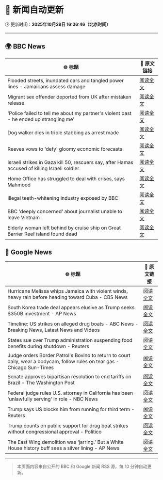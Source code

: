 # 🧠 新闻自动更新

🕒 更新时间：**2025年10月29日 16:36:46（北京时间）**

---

## 🌍 BBC News

| 🌐 标题 | 🔗 原文链接 |
|--------|-------------|
| Flooded streets, inundated cars and tangled power lines - Jamaicans assess damage | [阅读全文](https://www.bbc.com/news/videos/cg43xevpvw5o?at_medium=RSS&at_campaign=rss) |
| Migrant sex offender deported from UK after mistaken release | [阅读全文](https://www.bbc.com/news/articles/cly9rxlvp85o?at_medium=RSS&at_campaign=rss) |
| 'Police failed to tell me about my partner's violent past - he ended up strangling me' | [阅读全文](https://www.bbc.com/news/articles/c629gz5g0emo?at_medium=RSS&at_campaign=rss) |
| Dog walker dies in triple stabbing as arrest made | [阅读全文](https://www.bbc.com/news/articles/c5ypkd57n97o?at_medium=RSS&at_campaign=rss) |
| Reeves vows to 'defy' gloomy economic forecasts | [阅读全文](https://www.bbc.com/news/articles/cql9ez5grpqo?at_medium=RSS&at_campaign=rss) |
| Israeli strikes in Gaza kill 50, rescuers say, after Hamas accused of killing Israeli soldier | [阅读全文](https://www.bbc.com/news/articles/cgjdy5eevn2o?at_medium=RSS&at_campaign=rss) |
| Home Office has struggled to deal with crises, says Mahmood | [阅读全文](https://www.bbc.com/news/articles/cp3d7ljx71do?at_medium=RSS&at_campaign=rss) |
| Illegal teeth-whitening industry exposed by BBC | [阅读全文](https://www.bbc.com/news/articles/c20z7xx6nr4o?at_medium=RSS&at_campaign=rss) |
| BBC 'deeply concerned' about journalist unable to leave Vietnam | [阅读全文](https://www.bbc.com/news/articles/cvg70064d2vo?at_medium=RSS&at_campaign=rss) |
| Elderly woman left behind by cruise ship on Great Barrier Reef island found dead | [阅读全文](https://www.bbc.com/news/articles/c62eww646wjo?at_medium=RSS&at_campaign=rss) |

## 📰 Google News

| 🌐 标题 | 🔗 原文链接 |
|--------|-------------|
| Hurricane Melissa whips Jamaica with violent winds, heavy rain before heading toward Cuba - CBS News | [阅读全文](https://news.google.com/rss/articles/CBMijwFBVV95cUxOLVNXUWNPcEZBbXBSX0x5RkRETzRHMXh5c3FIWDFVUW5ORUxwbEtibGNWNmxlX1pHVWg0cGhsRXBVdVZ5MWV4RS1KaFdmX3R1emtVMk9JOVVyR3ZpQkVjNzc4LWtvanFvamFTS1pxX0RvSUVqMjl1UWpOd3RubWpyNl9UTldFVmlBT3ZqYmMwZ9IBlAFBVV95cUxPek9SNzRzNTFFOWhXc3lvRWoxeEFDaXFvOVE1ZXE5UkFzMVlWRVV0MnFFN29MOHFqWGpTTDBnb3UxMTRHOHZnT2o0WVYtOXczVE95aW10UnQzT1hZcE1NMzE4anFjbUFYWkdNaEFmbk9uY05tMHhzcDl4OU1nZTVGOEVtNWM1LW9haFBRbDNaeE1iejFx?oc=5) |
| South Korea trade deal appears elusive as Trump seeks $350B investment - AP News | [阅读全文](https://news.google.com/rss/articles/CBMimwFBVV95cUxQZVladEl3YlJmZmNMN3NqNlRBMXJzTF9WRDdhcHpMWm0tX29lOTlmMDZLU2RfWmhJZXg3MGc0SzBTaThNUVpzUHFuMUVjRUc0bU9uaG0xVVNfQ0p4MUlCZjRaQWhCUGNmY09FQnJ6Tm5xeXdOaWhFTGFYbGxhTXZVeWROSm1PMDBIWFFBOFdGQjNkOEVMV05VYTFjdw?oc=5) |
| Timeline: US strikes on alleged drug boats - ABC News - Breaking News, Latest News and Videos | [阅读全文](https://news.google.com/rss/articles/CBMikwFBVV95cUxOVnF6OG41bktkeVBkUVpKcXJHbC0ycjF0aTJKQTNfclM1SDhYN2V4S0l1bVZrQWZpMVdyQXk4bWRBY2htTmdLdVBhRHRyYjNFQjEtQkJoQlN1c0dxTm1XYjhIS3lvcnJNbzFFOU16T0g2TlhPQk1pbVFYdVpDUW16ZG5VQ1ZBTGpGRVpsVk5NUjFGRGPSAZgBQVVfeXFMTkFiNVhOZmNXOFRMZXR3c0R0bDE0VHdDS3FZQ2lRQU8yb3JRdjRlQl92NVJicXdabk1obmdXUFc5dzdza0k3S0w1Vi1sY1hfNWVJaUpIMFdtU0N1UWV0TzdoOXVmbkdMN3Eya2VMRi1mQ2JsODBBRjRKLS1LRjAwbUd4bks0Y1ZtTjZMNjEyd2Jhc0lIa3h4LVY?oc=5) |
| States sue over Trump administration suspending food benefits during shutdown - Reuters | [阅读全文](https://news.google.com/rss/articles/CBMivwFBVV95cUxNZmc4ZXF5clhERmduX3R3SjF6UGV5ODh4bGIxcmg1eC02SjFoQlFfWTdONWRQZUl0SC1ucVVkbDVuNmYya2lqUnVxazFBZFNib2JoNVp2RllBWjl3TDE1SFhsRnluWGEtQVZhckZQMS0wU19JZnJNZm1OZGY5dDF5cnJUVXlreldXZG12ejRPYXV3eVFrRXpzQTdwNmxPNEtXOWh2WUdrZVEwMnNGcndqd1Ryb3VUTXZzV3RUWEc2NA?oc=5) |
| Judge orders Border Patrol's Bovino to return to court daily, wear a bodycam, follow rules on tear gas - Chicago Sun-Times | [阅读全文](https://news.google.com/rss/articles/CBMimgFBVV95cUxNOHhLcVhTSW9XQV9XWWcwS3JsbjhmZnRrRHMtb1BvdmtONVpGWlh0RGZJWEtnSVY3MlpyRm5LZklkMU9tV0U1Y3VxWHhxQWIyMHpsTldSZDl4TnFqOV8zUDhvYmFJMUhncGhsZTlOcUNJNTVnTy0xZ2hRZnZLSXMwc2RqTGphZGVXYXcxeDJqUnFqc3h6WWtvaF9B?oc=5) |
| Senate approves bipartisan resolution to end tariffs on Brazil - The Washington Post | [阅读全文](https://news.google.com/rss/articles/CBMirAFBVV95cUxNMVlDc3lsSWRXb2U5Q1ZIR2U5bjJvZmZZbFlWWkRuTDNxc3ZHS1ZxOXJUREVZSVRwNDBCUDFsRzc2UnhTTjgyUS1PeWc0UEhNRFg0TU55NW02UUtLSzZMSGRnNEdsT2FMc1BFSnRubEdSeE5KRWtfWGJhcXdBQWgzNGFzVVdLalpjT1FIYmltZm5aVm5FcHFJWWwwektQWlptamlmZGxnMGxRRGNJ?oc=5) |
| Federal judge rules U.S. attorney in California has been 'unlawfully serving' in role - NBC News | [阅读全文](https://news.google.com/rss/articles/CBMiyAFBVV95cUxNcW55MDFQOXZNaGNhOGFaUHc0bDRMQzhacnRqWVNJZXpRdXpHR1cybHl4OGw2cWU5T0RQcllzeDRCdl80Vzh1NDc3QUFuU2VWWlFOY1dNTFVlZmE1WXZxazcyOG5WYTNDZ21rZHBjTUFRLTh6eE0zLUI3MWMxMXN6RGFSZ3A1RTNoTWlNX2lRdk5yTllRc3VTejd5YU5ueFhFeGh5VFRVNXc4TFdOT0hlU1Q3Z01zZE1mWVk5M0VlcW52WEVSVk9OSNIBVkFVX3lxTE5pclZ0WGZQbjRrRzI4VF9WejhJLUl6RjNwek9XRWo2dnhjcUtIaHFRa3JfZVJTWk5zTzVQaEJ6c2FVeGVibnVvbnUtOGpxaDVYMXFkbmtB?oc=5) |
| Trump says US blocks him from running for third term - Reuters | [阅读全文](https://news.google.com/rss/articles/CBMikgFBVV95cUxOSkZEN2FIQ1g5dGFEVkpzZ25haFktZ1pwNEZkTDVFVUdmWTlfMmdCbjJFamo1RTRjd2ZKUHBCd3h5emdxMUc2Ti1JWXNSLXdFU1A3M3Zyd0ktSmEwd2s5VmpqdHU0aVN5OGVuYUZRcGtheFNjM0VIS2ctOVVpREttX2IxQ0djb1lyMl9hR290UWVLQQ?oc=5) |
| Trump counts on public support for drug boat strikes without congressional approval - Politico | [阅读全文](https://news.google.com/rss/articles/CBMizgFBVV95cUxQVGtRUEZxeWFoYmFYWWtSZS1lcEpRS2dyenoyN180Ykp1bXVmN2NpdzFWOHp2MW1lM2loSm9hNl9Ga01GMVN2Nm5qSGlidXF0X29CQ01qOFVzQVVFUmFSU2RPTmxHMElpR3N6NnVOalRKTllrbUxOUmxKZzJHQnNCYkNLNjhyZFRaVEpELUNNYklSQlg0aHBWQVNqNjRhem16YnJRdmtlT2t1TUJnWUZodkJjeWRzMmM4YTRTejNkV2xzY1pGOE5fbkRiV184Zw?oc=5) |
| The East Wing demolition was ‘jarring.’ But a White House history buff sees a silver lining - AP News | [阅读全文](https://news.google.com/rss/articles/CBMiqAFBVV95cUxNRzJxVVJCRzNiQ0lBX21lSkJLVFRncm05blBGdWE1RGtSVE9jQzkxZFBwaC1pMFpoZVlqZThJUTlyQy0wX0RhNG11MlR4cWpMLXkxS0NEOXJFdWVQTUpMU1F5RjV2M3p3Zm83dFNlSWR3QmcyUmZMLWJuUTdiRGk5YU9Ndmh0bjdTZTVCWnBGNk5QcGczMVhiRmNaeGNJMDNVUUllOW05Ylc?oc=5) |

---
> 本页面内容来自公开的 BBC 和 Google 新闻 RSS 源，每 10 分钟自动更新。